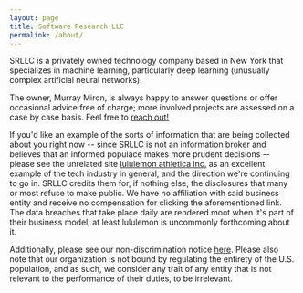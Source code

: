 ```yaml
---
layout: page
title: Software Research LLC
permalink: /about/
---
```

SRLLC is a privately owned technology company based in New York that specializes in machine learning, particularly deep learning (unusually complex artificial neural networks).

The owner, Murray Miron, is always happy to answer questions or offer occasional advice free of charge;
more involved projects are assessed on a case by case basis.  Feel free to <a href="mailto:info@srllc.org">reach out!</a>

If you'd like an example of the sorts of information that are being collected about you right now -- since SRLLC is not an information broker and believes that an informed populace makes more prudent decisions -- please see the unrelated site <a href="https://www.mirror.co/privacy-policy">lululemon athletica inc.</a> as an excellent example of the tech industry in general, and the direction we're continuing to go in.  SRLLC credits them for, if nothing else, the disclosures that many or most refuse to make public.  We have no affiliation with said business entity and receive no compensation for clicking the aforementioned link.  The data breaches that take place daily are rendered moot when it's part of their business model; at least lululemon is uncommonly forthcoming about it.

Additionally, please see our non-discrimination notice [here][].  Please also note that our organization is not bound by regulating the entirety of the U.S. population, and as such, we consider any trait of any entity that is not relevant to the performance of their duties, to be irrelevant.

[here]: /forms_mis772_3.pdf
[DUNS number]: https://en.wikipedia.org/wiki/Data_Universal_Numbering_System "Data Universal Numbering System"
[SAM]: https://sam.gov "System for Award Management"
[CAGE code]: https://cage.dla.mil/Info/about#cagecode "What is a CAGE code?"

